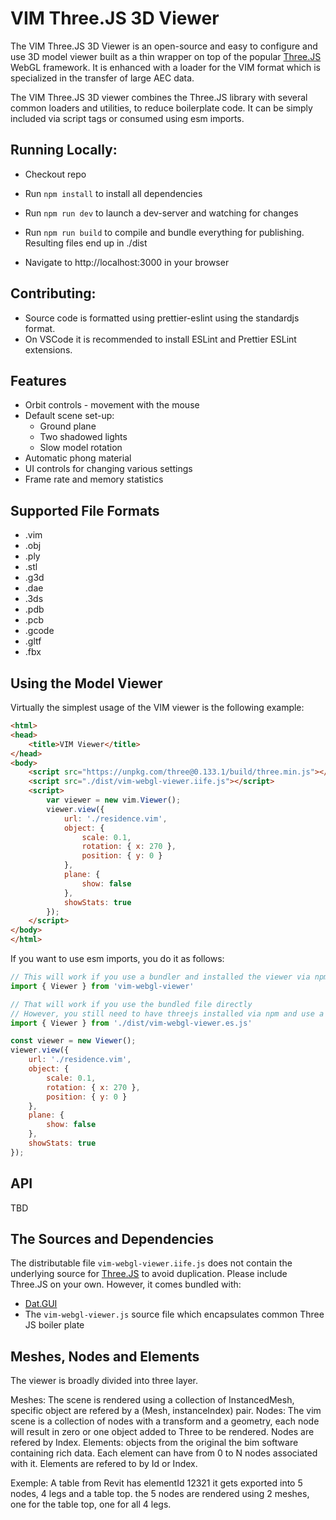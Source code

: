 # VIM Three.JS 3D Viewer 

The VIM Three.JS 3D Viewer is an open-source and easy to configure and use 3D model viewer built as a thin wrapper on top of the popular 
[Three.JS](https://threejs.org) WebGL framework. It is enhanced with a loader for the VIM format which is specialized in 
the transfer of large AEC data. 

The VIM Three.JS 3D viewer combines the Three.JS library with several common loaders and utilities, to reduce boilerplate code. It can be simply included via script tags or consumed using esm imports.


## Running Locally:

* Checkout repo
* Run `npm install` to install all dependencies
* Run `npm run dev` to launch a dev-server and watching for changes
* Run `npm run build` to compile and bundle everything for publishing. Resulting files end up in ./dist

* Navigate to http://localhost:3000 in your browser

## Contributing:
* Source code is formatted using prettier-eslint using the standardjs format.
* On VSCode it is recommended to install ESLint and Prettier ESLint extensions.

## Features 

* Orbit controls - movement with the mouse
* Default scene set-up:
    * Ground plane 
    * Two shadowed lights 
    * Slow model rotation 
* Automatic phong material 
* UI controls for changing various settings 
* Frame rate and memory statistics 

## Supported File Formats 

* .vim
* .obj
* .ply
* .stl 
* .g3d
* .dae 
* .3ds
* .pdb
* .pcb
* .gcode
* .gltf 
* .fbx

## Using the Model Viewer 

Virtually the simplest usage of the VIM viewer is the following example: 

```html
<html>
<head>
    <title>VIM Viewer</title>
</head>
<body>
    <script src="https://unpkg.com/three@0.133.1/build/three.min.js"></script>
    <script src="./dist/vim-webgl-viewer.iife.js"></script>
    <script>
        var viewer = new vim.Viewer();
        viewer.view({
            url: './residence.vim',
            object: {
                scale: 0.1,
                rotation: { x: 270 },
                position: { y: 0 }
            },
            plane: {
                show: false
            },
            showStats: true
        });
    </script> 
</body>
</html>

```

If you want to use esm imports, you do it as follows:

```js
// This will work if you use a bundler and installed the viewer via npm
import { Viewer } from 'vim-webgl-viewer'

// That will work if you use the bundled file directly
// However, you still need to have threejs installed via npm and use a bundler
import { Viewer } from './dist/vim-webgl-viewer.es.js'

const viewer = new Viewer();
viewer.view({
    url: './residence.vim',
    object: {
        scale: 0.1,
        rotation: { x: 270 },
        position: { y: 0 }
    },
    plane: {
        show: false
    },
    showStats: true
});
```

## API

TBD


## The Sources and Dependencies

The distributable file `vim-webgl-viewer.iife.js` does not contain the underlying source for [Three.JS](https://threejs.org) to avoid duplication. Please include Three.JS on your own. However, it comes bundled with:

* [Dat.GUI](https://github.com/dataarts/dat.gui)
* The `vim-webgl-viewer.js` source file which encapsulates common Three JS boiler plate

## Meshes, Nodes and Elements 
The viewer is broadly divided into three layer.

Meshes: The scene is rendered using a collection of InstancedMesh, specific object are refered by a (Mesh, instanceIndex) pair.
Nodes: The vim scene is a collection of nodes with a transform and a geometry, each node will result in zero or one object added to Three to be rendered. Nodes are refered by Index.
Elements: objects from the original the bim software containing rich data. Each element can have from 0 to N nodes associated with it. Elements are refered to by Id or Index.

Exemple:
A table from Revit has elementId 12321
it gets exported into 5 nodes, 4 legs and a table top.
the 5 nodes are rendered using 2 meshes, one for the table top, one for all 4 legs.



